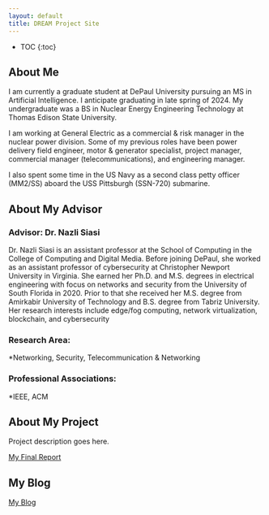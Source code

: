 ```yaml
---
layout: default
title: DREAM Project Site
---
```


* TOC
{:toc}

## About Me

I am currently a graduate student at DePaul University pursuing an MS in Artificial Intelligence. I anticipate graduating in late spring of 2024. My undergraduate was a BS in Nuclear Energy Engineering Technology at Thomas Edison State University. 

I am working at General Electric as a commercial & risk manager in the nuclear power division. Some of my previous roles have been power delivery field engineer, motor & generator specialist, project manager, commercial manager (telecommunications), and engineering manager.

I also spent some time in the US Navy as a second class petty officer (MM2/SS) aboard the USS Pittsburgh (SSN-720) submarine. 



## About My Advisor
### **Advisor: Dr. Nazli Siasi**

Dr. Nazli Siasi is an assistant professor at the School of Computing in the College of Computing and Digital Media. Before joining DePaul, she worked as an assistant professor of cybersecurity at Christopher Newport University in Virginia. She earned her Ph.D. and M.S. degrees in electrical engineering with focus on networks and security from the University of South Florida in 2020. Prior to that she received her M.S. degree from Amirkabir University of Technology and B.S. degree from Tabriz University. Her research interests include edge/fog computing, network virtualization, blockchain, and cybersecurity

### **Research Area:**

  *Networking, Security, Telecommunication & Networking

### **Professional Associations:**

  *IEEE, ACM

## About My Project

Project description goes here.

[My Final Report](files/finalreport.pdf)

## My Blog

[My Blog](blog.html)
